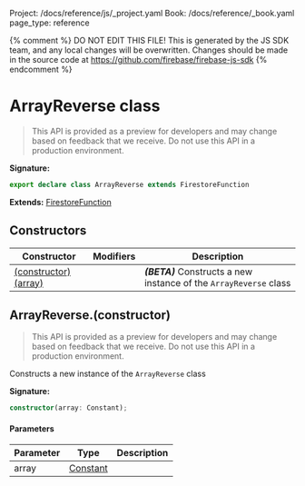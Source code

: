 Project: /docs/reference/js/_project.yaml
Book: /docs/reference/_book.yaml
page_type: reference

{% comment %}
DO NOT EDIT THIS FILE!
This is generated by the JS SDK team, and any local changes will be
overwritten. Changes should be made in the source code at
https://github.com/firebase/firebase-js-sdk
{% endcomment %}

# ArrayReverse class
> This API is provided as a preview for developers and may change based on feedback that we receive. Do not use this API in a production environment.
> 


<b>Signature:</b>

```typescript
export declare class ArrayReverse extends FirestoreFunction 
```
<b>Extends:</b> [FirestoreFunction](./firestore_.firestorefunction.md#firestorefunction_class)

## Constructors

|  Constructor | Modifiers | Description |
|  --- | --- | --- |
|  [(constructor)(array)](./firestore_.arrayreverse.md#arrayreverseconstructor) |  | <b><i>(BETA)</i></b> Constructs a new instance of the <code>ArrayReverse</code> class |

## ArrayReverse.(constructor)

> This API is provided as a preview for developers and may change based on feedback that we receive. Do not use this API in a production environment.
> 

Constructs a new instance of the `ArrayReverse` class

<b>Signature:</b>

```typescript
constructor(array: Constant);
```

#### Parameters

|  Parameter | Type | Description |
|  --- | --- | --- |
|  array | [Constant](./firestore_.constant.md#constant_class) |  |


